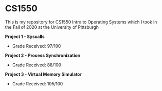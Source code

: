 # CS1550
This is my repository for CS1550 Intro to Operating Systems which I took in the Fall of 2020 at the University of Pittsburgh


**Project 1 - Syscalls**
- Grade Received: 97/100

**Project 2 - Process Synchronization**
- Grade Received: 88/100

**Project 3 - Virtual Memory Simulator**
- Grade Received: 105/100
